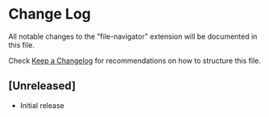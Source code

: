 # Change Log
All notable changes to the "file-navigator" extension will be documented in this file.

Check [Keep a Changelog](http://keepachangelog.com/) for recommendations on how to structure this file.

## [Unreleased]
- Initial release